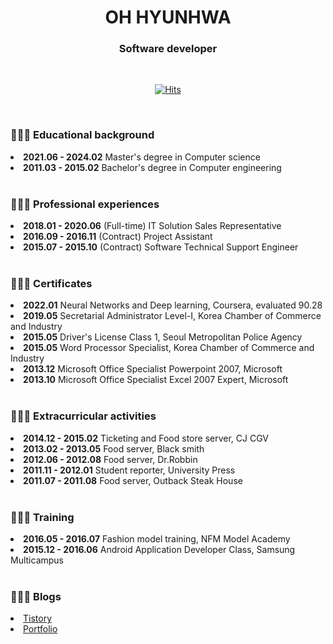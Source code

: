 <div align='center'>

<h1>OH HYUNHWA</h1>
<h3>Software developer</h3>

<br>

[![Hits](https://hits.seeyoufarm.com/api/count/incr/badge.svg?url=https%3A%2F%2Fgithub.com%2Fohyunhwa%2Fhit-counter&count_bg=%23848484&title_bg=%23000000&icon=github.svg&icon_color=%23FFFFFF&title=TODAY&edge_flat=false)](https://hits.seeyoufarm.com)

</div>

<br>

<div>
  <h3>👩🏻‍🎓 Educational background</h3>
  <li><b>2021.06 - 2024.02</b> Master's degree in Computer science</li>
  <li><b>2011.03 - 2015.02</b> Bachelor's degree in Computer engineering</li>
</div>

<br>

<div>
  <h3>👩🏻‍💼 Professional experiences</h3>
  <li><b>2018.01 - 2020.06</b> (Full-time) IT Solution Sales Representative</li>
  <li><b>2016.09 - 2016.11</b> (Contract) Project Assistant</li>
  <li><b>2015.07 - 2015.10</b> (Contract) Software Technical Support Engineer</li>
</div>

<br>

<div>
  <h3>💁🏻‍♀️ Certificates</h3>
  <li><b>2022.01</b> Neural Networks and Deep learning, Coursera, evaluated 90.28</li>
  <li><b>2019.05</b> Secretarial Administrator Level-Ⅰ, Korea Chamber of Commerce and Industry</li>
  <li><b>2015.05</b> Driver's License Class 1, Seoul Metropolitan Police Agency</li>
  <li><b>2015.05</b> Word Processor Specialist, Korea Chamber of Commerce and Industry</li>
  <li><b>2013.12</b> Microsoft Office Specialist Powerpoint 2007, Microsoft</li>
  <li><b>2013.10</b> Microsoft Office Specialist Excel 2007 Expert, Microsoft</li>
</div>

<br>

<div>
  <h3>🙇🏻‍♀️ Extracurricular activities</h3>
  <li><b>2014.12 - 2015.02</b> Ticketing and Food store server, CJ CGV</li>
  <li><b>2013.02 - 2013.05</b> Food server, Black smith</li>
  <li><b>2012.06 - 2012.08</b> Food server, Dr.Robbin</li>
  <li><b>2011.11 - 2012.01</b> Student reporter, University Press</li>
  <li><b>2011.07 - 2011.08</b> Food server, Outback Steak House</li>
</div>

<br>

<div>
  <h3>🙋🏻‍♀️ Training</h3>
  <li><b>2016.05 - 2016.07</b> Fashion model training, NFM Model Academy</li>
  <li><b>2015.12 - 2016.06</b> Android Application Developer Class, Samsung Multicampus</li>
</div>

<br>

<div>
  <h3>👩🏻‍💻 Blogs </h3>
  <li><a href="https://devlog-berra.tistory.com">Tistory</a></li>
  <li><a href="https://ohyunhwa.github.io">Portfolio</a></li>
</div>

<!--
**ohyunhwa/ohyunhwa** is a ✨ _special_ ✨ repository because its `README.md` (this file) appears on your GitHub profile.

Here are some ideas to get you started:

- 🔭 I’m currently working on ...
- 🌱 I’m currently learning ...
- 👯 I’m looking to collaborate on ...
- 🤔 I’m looking for help with ...
- 💬 Ask me about ...
- 📫 How to reach me: ...
- 😄 Pronouns: ...
- ⚡ Fun fact: ...
-->
